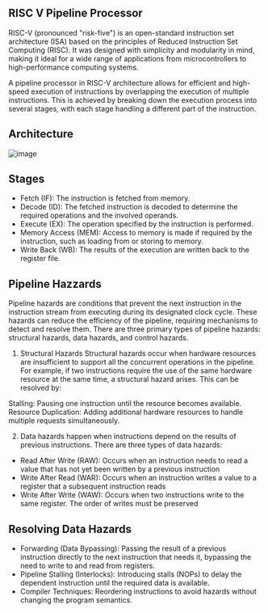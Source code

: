 ## RISC V Pipeline Processor

RISC-V (pronounced "risk-five") is an open-standard instruction set architecture (ISA) based on the principles of Reduced Instruction Set Computing (RISC). It was designed with simplicity and modularity in mind, making it ideal for a wide range of applications from microcontrollers to high-performance computing systems.

A pipeline processor in RISC-V architecture allows for efficient and high-speed execution of instructions by overlapping the execution of multiple instructions. This is achieved by breaking down the execution process into several stages, with each stage handling a different part of the instruction. 


## Architecture

![image](https://github.com/faatthy/RISC-V-Pipeline-Processor/assets/110846097/865941cc-bc1a-4f81-9066-eedf734383a1)

## Stages
- Fetch (IF): The instruction is fetched from memory.
- Decode (ID): The fetched instruction is decoded to determine the required operations and the involved operands.
- Execute (EX): The operation specified by the instruction is performed.
- Memory Access (MEM): Access to memory is made if required by the instruction, such as loading from or storing to memory.
- Write Back (WB): The results of the execution are written back to the register file.

## Pipeline Hazzards 
Pipeline hazards are conditions that prevent the next instruction in the instruction stream from executing during its designated clock cycle. These hazards can reduce the efficiency of the pipeline, requiring mechanisms to detect and resolve them. There are three primary types of pipeline hazards: structural hazards, data hazards, and control hazards.

1. Structural Hazards
Structural hazards occur when hardware resources are insufficient to support all the concurrent operations in the pipeline. For example, if two instructions require the use of the same hardware resource at the same time, a structural hazard arises. This can be resolved by:

Stalling: Pausing one instruction until the resource becomes available.
Resource Duplication: Adding additional hardware resources to handle multiple requests simultaneously.

2. Data hazards happen when instructions depend on the results of previous instructions. There are three types of data hazards:

- Read After Write (RAW): Occurs when an instruction needs to read a value that has not yet been written by a previous instruction
- Write After Read (WAR): Occurs when an instruction writes a value to a register that a subsequent instruction reads
- Write After Write (WAW): Occurs when two instructions write to the same register. The order of writes must be preserved

## Resolving Data Hazards
- Forwarding (Data Bypassing): Passing the result of a previous instruction directly to the next instruction that needs it, bypassing the need to write to and read from registers.
- Pipeline Stalling (Interlocks): Introducing stalls (NOPs) to delay the dependent instruction until the required data is available.
- Compiler Techniques: Reordering instructions to avoid hazards without changing the program semantics.
